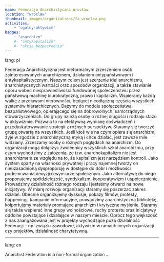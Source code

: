 ```yaml
---
name: Federacja Anarchistyczna Wrocław
location: "wroclaw"
thumbnail: images/organizations/fa_wroclaw.png
activities:
    - "ogolny-aktywizm"
badges:
    - "anarchizm"
    #- "antykapitalizm"
    #- "akcja_bezposrednia"
---         
```

lang: pl

Federacja Anarchistyczna jest nieformalnym zrzeszeniem osób zainteresowanych anarchizmem, działaniem antypaństwowym i antykapitalistycznym. Naszym celem jest szerzenie idei anarchizmu, anarchistycznych wartości oraz sposobów organizacji, a także stawianie oporu wobec niesprawiedliwości fundowanej społeczeństwu przez państwową machinę biurokratyczną, prawo i kapitalizm. Wspieramy każdą walkę z przejawami nierówności, będącej nieodłączną częścią wszystkich systemów hierarchicznych. Dążymy do modelu społeczeństwa bezpaństwowego, opierającego się na dobrowolnych, samorządnych stowarzyszeniach.
Do grupy należą osoby o różnej długości i rodzaju stażu w aktywizmie. Pozwala to na efektywną wymianę doświadczeń i przedyskutowywanie strategii z różnych perspektyw. Staramy się tworzyć grupę otwartą na wszystkich. Jeśli ktoś wie na czym opiera się anarchizm, żyje w zgodzie z anarchistyczną etyką i chce działać, jest zawsze mile widziany.
Zrzeszamy osoby o różnych poglądach na anarchizm. Do organizacji mogą dołączyć zwolennicy wszystkich szkół anarchizmu, przy czym wychodzimy z założenia, że tzw. anarchokapitalizm nie jest anarchizmem ze względu na to, że kapitalizm jest narzędziem kontroli. Jako system oparty na własności prywatnej i pracy najemnej tworzy on nieuzasadnioną dysproporcję w dostępie do dóbr i możliwości podejmowania decyzji o wymiarze społecznym. Jako alternatywę do niego proponujemy spółdzielczość, syndykalizm, kooperatywizm i uspołecznienie.
Prowadzimy działalność różnego rodzaju i jesteśmy otwarci na nowe inicjatywy. W miarę rozwoju organizacji staramy się poszerzać zakres działań. Obecnie organizujemy dyskusje, pokazy filmów, protesty, happeningi, kampanie informacyjne, prowadzimy anarchistyczną bibliotekę, kolportujemy materiały promujące anarchizm i krytyczne myślenie. Staramy się także wspierać inne grupy wolnościowe, ruchy protestu oraz inicjatywy oddolne powstające i działające w naszym mieście. Oprócz tego większość z nas zaangażowana jest w projekty wychodzące poza działalność Federacji – np. związki zawodowe, aktywizm w ramach innych organizacji czy projektów, działalność charytatywną.

---
lang: en

Anarchist Federation is a non-formal organization ...
